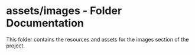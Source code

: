 # assets/images - Folder Documentation
This folder contains the resources and assets for the images section of the project.
